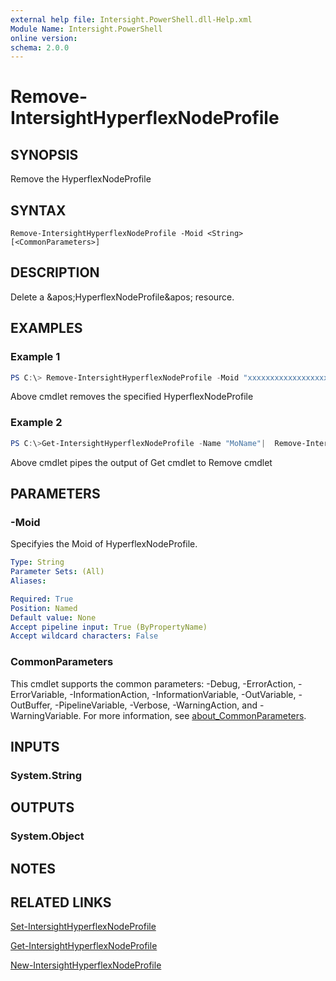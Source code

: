 ```yaml
---
external help file: Intersight.PowerShell.dll-Help.xml
Module Name: Intersight.PowerShell
online version:
schema: 2.0.0
---
```


# Remove-IntersightHyperflexNodeProfile

## SYNOPSIS
Remove the HyperflexNodeProfile

## SYNTAX

```
Remove-IntersightHyperflexNodeProfile -Moid <String> [<CommonParameters>]
```

## DESCRIPTION
Delete a &amp;apos;HyperflexNodeProfile&amp;apos; resource.

## EXAMPLES

### Example 1
```powershell
PS C:\> Remove-IntersightHyperflexNodeProfile -Moid "xxxxxxxxxxxxxxxxxxxxxxxxxxx"
```
Above cmdlet removes the specified HyperflexNodeProfile 

### Example 2
```powershell
PS C:\>Get-IntersightHyperflexNodeProfile -Name "MoName"|  Remove-IntersightHyperflexNodeProfile
```
Above cmdlet pipes the output of Get cmdlet to Remove cmdlet

## PARAMETERS

### -Moid
Specifyies the Moid of HyperflexNodeProfile.

```yaml
Type: String
Parameter Sets: (All)
Aliases:

Required: True
Position: Named
Default value: None
Accept pipeline input: True (ByPropertyName)
Accept wildcard characters: False
```

### CommonParameters
This cmdlet supports the common parameters: -Debug, -ErrorAction, -ErrorVariable, -InformationAction, -InformationVariable, -OutVariable, -OutBuffer, -PipelineVariable, -Verbose, -WarningAction, and -WarningVariable. For more information, see [about_CommonParameters](http://go.microsoft.com/fwlink/?LinkID=113216).

## INPUTS

### System.String

## OUTPUTS

### System.Object
## NOTES

## RELATED LINKS

[Set-IntersightHyperflexNodeProfile](./Set-IntersightHyperflexNodeProfile.md)

[Get-IntersightHyperflexNodeProfile](./Get-IntersightHyperflexNodeProfile.md)

[New-IntersightHyperflexNodeProfile](./New-IntersightHyperflexNodeProfile.md)

